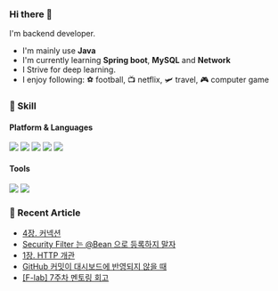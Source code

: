 ### Hi there 👋

I'm backend developer.

- I'm mainly use **Java**
- I'm currently learning **Spring boot**, **MySQL** and **Network**
- I Strive for deep learning.
- I enjoy following: ⚽ football, 📺 netflix, 🛩️ travel, 🎮 computer game

### 💪 Skill

#### Platform & Languages
<img src="https://img.shields.io/badge/Spring-6DB33F?style=flat-square&logo=Spring&logoColor=white"/> <img src="https://img.shields.io/badge/Spring%20boot-6DB33F?style=flat-square&logo=Spring%20Boot&logoColor=white"/> <img src="https://img.shields.io/badge/MySQL-4479A1?style=flat-square&logo=MySQL&logoColor=white"/> <img src="https://img.shields.io/badge/Gradle-02303A?style=flat-square&logo=Gradle&logoColor=white"/> <img src="https://img.shields.io/badge/java-007396?style=flat-square&logo=java&logoColor=white">

#### Tools
<img src="https://img.shields.io/badge/Git-F05032?style=flat-square&logo=Git&logoColor=white"/> <img src="https://img.shields.io/badge/IntelliJ-000000?style=flat-square&logo=IntelliJ%20IDEA&logoColor=white"/> 



### 📖 Recent Article
<!-- BLOG-POST-LIST:START -->
- [4장. 커넥션](https://cookie-dev.tistory.com/11)
- [Security Filter 는 @Bean 으로 등록하지 말자](https://cookie-dev.tistory.com/10)
- [1장. HTTP 개관](https://cookie-dev.tistory.com/9)
- [GitHub 커밋이 대시보드에 반영되지 않을 때](https://cookie-dev.tistory.com/8)
- [[F-lab] 7주차 멘토링 회고](https://cookie-dev.tistory.com/7)
<!-- BLOG-POST-LIST:END -->
